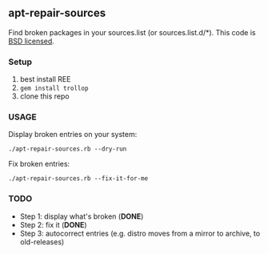 ## apt-repair-sources

Find broken packages in your sources.list (or sources.list.d/*). This code is [BSD licensed][bsd].

[bsd]: http://www.opensource.org/licenses/bsd-license.php

### Setup

 1. best install REE
 2. `gem install trollop`
 3. clone this repo

### USAGE

Display broken entries on your system:

    ./apt-repair-sources.rb --dry-run

Fix broken entries:

    ./apt-repair-sources.rb --fix-it-for-me


### TODO

 * Step 1: display what's broken (**DONE**)
 * Step 2: fix it (**DONE**)
 * Step 3: autocorrect entries (e.g. distro moves from a mirror to archive, to old-releases)

